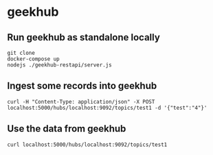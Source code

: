 # geekhub

## Run geekhub as standalone locally
```
git clone
docker-compose up
nodejs ./geekhub-restapi/server.js
```

## Ingest some records into geekhub
```
curl -H "Content-Type: application/json" -X POST localhost:5000/hubs/localhost:9092/topics/test1 -d '{"test":"4"}'

```


## Use the data from geekhub
```
curl localhost:5000/hubs/localhost:9092/topics/test1

```
